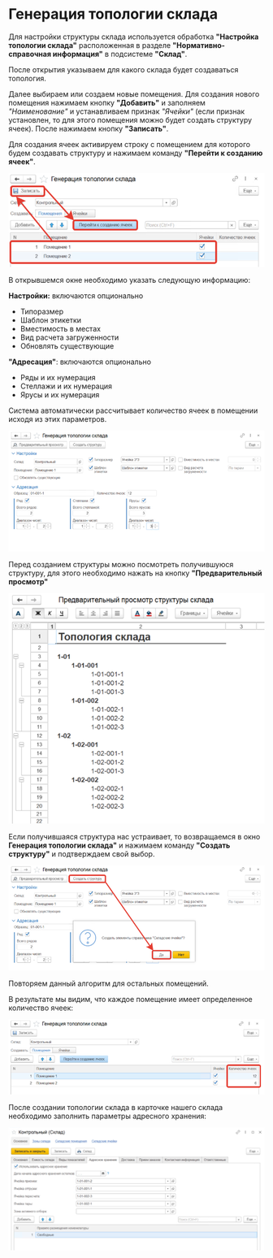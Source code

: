 # Генерация топологии склада

Для настройки структуры склада используется обработка **"Настройка топологии склада"** расположенная в разделе **"Нормативно-справочная информация"** в подсистеме **"Склад"**.

После открытия указываем для какого склада будет создаваться топология. 

Далее выбираем или создаем новые помещения. Для создания нового помещения нажимаем кнопку **"Добавить"** и заполняем *"Наименование"* и устанавливаем признак *"Ячейки"* (если признак установлен, то для этого помещения можно будет создать структуру ячеек). После нажимаем кнопку **"Записать"**.

Для создания ячеек активируем строку с помещением для которого будем создавать структуру и нажимаем команду **"Перейти к созданию ячеек"**.

![2023-04-11_15-45-39](WarehouseTopologyGeneration.assets/2023-04-11_15-45-39.png)

В открывшемся окне необходимо указать следующую информацию:

**Настройки:** включаются опционально

- Типоразмер
- Шаблон этикетки
- Вместимость в местах
- Вид расчета загруженности
- Обновлять существующие

**"Адресация"**: включаются опционально

- Ряды и их нумерация
- Стеллажи и их нумерация
- Ярусы и их нумерация

Система автоматически рассчитывает количество ячеек в помещении исходя из этих параметров.

![2023-04-11_15-48-36](WarehouseTopologyGeneration.assets/2023-04-11_15-48-36.png)

Перед созданием структуры можно посмотреть получившуюся структуру, для этого необходимо нажать на кнопку **"Предварительный просмотр"**

![2023-04-11_15-48-59](WarehouseTopologyGeneration.assets/2023-04-11_15-48-59.png)

Если получившаяся структура нас устраивает, то возвращаемся в окно **Генерация топологии склада"** и нажимаем команду **"Создать структуру"** и подтверждаем свой выбор.

![2023-04-11_15-49-09](WarehouseTopologyGeneration.assets/2023-04-11_15-49-09.png)

Повторяем данный алгоритм для остальных помещений.

В результате мы видим, что каждое помещение имеет определенное количество ячеек:

![2023-04-11_15-50-07](WarehouseTopologyGeneration.assets/2023-04-11_15-50-07.png)

После создании топологии склада в карточке нашего склада необходимо заполнить параметры адресного хранения:

![2023-04-11_15-51-33](WarehouseTopologyGeneration.assets/2023-04-11_15-51-33.png)